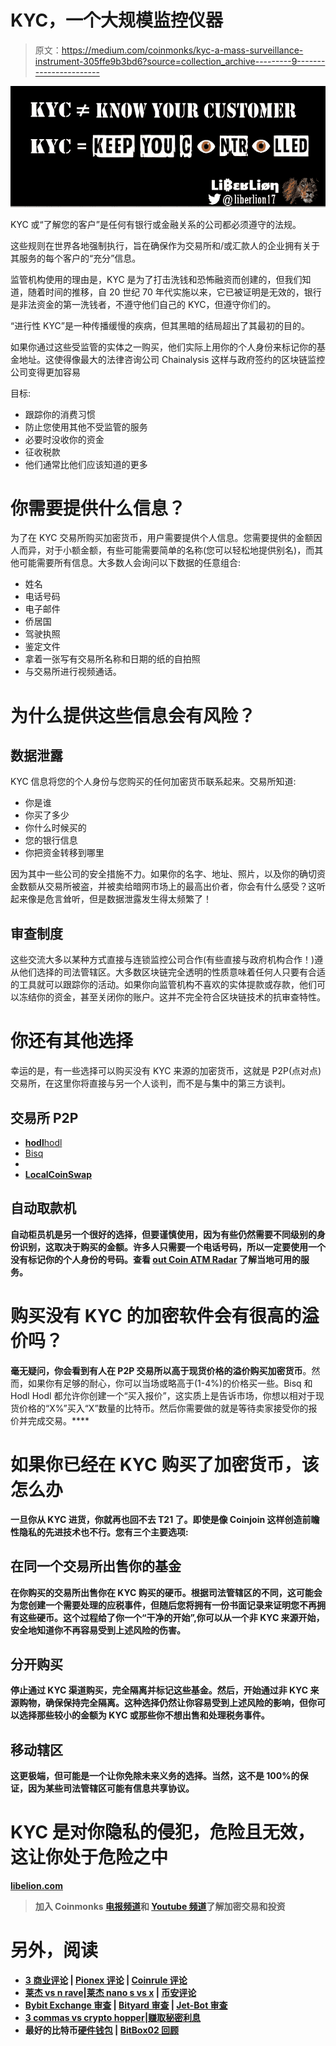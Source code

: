 # KYC，一个大规模监控仪器

> 原文：<https://medium.com/coinmonks/kyc-a-mass-surveillance-instrument-305ffe9b3bd6?source=collection_archive---------9----------------------->

![](img/7bd8b60af5734f1b70645cb9122c16d6.png)

KYC 或“了解您的客户”是任何有银行或金融关系的公司都必须遵守的法规。

这些规则在世界各地强制执行，旨在确保作为交易所和/或汇款人的企业拥有关于其服务的每个客户的“充分”信息。

监管机构使用的理由是，KYC 是为了打击洗钱和恐怖融资而创建的，但我们知道，随着时间的推移，自 20 世纪 70 年代实施以来，它已被证明是无效的，银行是非法资金的第一洗钱者，不遵守他们自己的 KYC，但遵守你们的。

“进行性 KYC”是一种传播缓慢的疾病，但其黑暗的结局超出了其最初的目的。

如果你通过这些受监管的实体之一购买，他们实际上用你的个人身份来标记你的基金地址。这使得像最大的法律咨询公司 Chainalysis 这样与政府签约的区块链监控公司变得更加容易

目标:

*   跟踪你的消费习惯
*   防止您使用其他不受监管的服务
*   必要时没收你的资金
*   征收税款
*   他们通常比他们应该知道的更多

# 你需要提供什么信息？

为了在 KYC 交易所购买加密货币，用户需要提供个人信息。您需要提供的金额因人而异，对于小额金额，有些可能需要简单的名称(您可以轻松地提供别名)，而其他可能需要所有信息。大多数人会询问以下数据的任意组合:

*   姓名
*   电话号码
*   电子邮件
*   侨居国
*   驾驶执照
*   鉴定文件
*   拿着一张写有交易所名称和日期的纸的自拍照
*   与交易所进行视频通话。

# 为什么提供这些信息会有风险？

## 数据泄露

KYC 信息将您的个人身份与您购买的任何加密货币联系起来。交易所知道:

*   你是谁
*   你买了多少
*   你什么时候买的
*   您的银行信息
*   你把资金转移到哪里

因为其中一些公司的安全措施不力。如果你的名字、地址、照片，以及你的确切资金数额从交易所被盗，并被卖给暗网市场上的最高出价者，你会有什么感受？这听起来像是危言耸听，但是数据泄露发生得太频繁了！

## 审查制度

这些交流大多以某种方式直接与连锁监控公司合作(有些直接与政府机构合作！)遵从他们选择的司法管辖区。大多数区块链完全透明的性质意味着任何人只要有合适的工具就可以跟踪你的活动。如果你向监管机构不喜欢的实体提款或存款，他们可以冻结你的资金，甚至关闭你的账户。这并不完全符合区块链技术的抗审查特性。

# 你还有其他选择

幸运的是，有一些选择可以购买没有 KYC 来源的加密货币，这就是 P2P(点对点)交易所，在这里你将直接与另一个人谈判，而不是与集中的第三方谈判。

## 交易所 P2P

*   [**hodl**hodl](https://hodlhodl.com/)
*   [Bisq](https://bisq.network/)
*   [](https://localcryptos.com/)
*   **[**LocalCoinSwap**](https://localcoinswap.com/)**

## **自动取款机**

**自动柜员机是另一个很好的选择，但要谨慎使用，因为有些仍然需要不同级别的身份识别，这取决于购买的金额。许多人只需要一个电话号码，所以一定要使用一个没有标记你的个人身份的号码。查看 [out Coin ATM Radar](https://coinatmradar.com/) 了解当地可用的服务。**

# **购买没有 KYC 的加密软件会有很高的溢价吗？**

**毫无疑问，你会看到有人在 P2P 交易所以高于现货价格的溢价购买加密货币**。然而，如果你有足够的耐心，你可以当场或略高于(1-4%)的价格买一些。Bisq 和 Hodl Hodl 都允许你创建一个“买入报价”，这实质上是告诉市场，你想以相对于现货价格的“X%”买入“X”数量的比特币。然后你需要做的就是等待卖家接受你的报价并完成交易。****

# **如果你已经在 KYC 购买了加密货币，该怎么办**

**一旦你从 KYC 进货，你就再也回不去 T21 了。即使是像 Coinjoin 这样创造前瞻性隐私的先进技术也不行。您有三个主要选项:**

## **在同一个交易所出售你的基金**

**在你购买的交易所出售你在 KYC 购买的硬币。根据司法管辖区的不同，这可能会为您创建一个需要处理的应税事件，但随后您将拥有一份书面记录来证明您不再拥有这些硬币。这个过程给了你一个“干净的开始”,你可以从一个非 KYC 来源开始，安全地知道你不再容易受到上述风险的伤害。**

## **分开购买**

**停止通过 KYC 渠道购买，完全隔离并标记这些基金。然后，开始通过非 KYC 来源购物，确保保持完全隔离。这种选择仍然让你容易受到上述风险的影响，但你可以选择那些较小的金额为 KYC 或那些你不想出售和处理税务事件。**

## **移动辖区**

**这更极端，但可能是一个让你免除未来义务的选择。当然，这不是 100%的保证，因为某些司法管辖区可能有信息共享协议。**

# **KYC 是对你隐私的侵犯，危险且无效，这让你处于危险之中**

**[libelion.com](http://liberlion.com/)**

> **加入 Coinmonks [电报频道](https://t.me/coincodecap)和 [Youtube 频道](https://www.youtube.com/c/coinmonks/videos)了解加密交易和投资**

# **另外，阅读**

*   **[3 商业评论](/coinmonks/3commas-review-an-excellent-crypto-trading-bot-2020-1313a58bec92) | [Pionex 评论](https://coincodecap.com/pionex-review-exchange-with-crypto-trading-bot) | [Coinrule 评论](/coinmonks/coinrule-review-2021-a-beginner-friendly-crypto-trading-bot-daf0504848ba)**
*   **[莱杰 vs n rave](/coinmonks/ledger-vs-ngrave-zero-7e40f0c1d694)|[莱杰 nano s vs x](/coinmonks/ledger-nano-s-vs-x-battery-hardware-price-storage-59a6663fe3b0) | [币安评论](/coinmonks/binance-review-ee10d3bf3b6e)**
*   **[Bybit Exchange 审查](/coinmonks/bybit-exchange-review-dbd570019b71) | [Bityard 审查](https://coincodecap.com/bityard-reivew) | [Jet-Bot 审查](https://coincodecap.com/jet-bot-review)**
*   **[3 commas vs crypto hopper](/coinmonks/3commas-vs-pionex-vs-cryptohopper-best-crypto-bot-6a98d2baa203)|[赚取秘密利息](/coinmonks/earn-crypto-interest-b10b810fdda3)**
*   **最好的比特币[硬件钱包](/coinmonks/hardware-wallets-dfa1211730c6) | [BitBox02 回顾](/coinmonks/bitbox02-review-your-swiss-bitcoin-hardware-wallet-c36c88fff29)**
